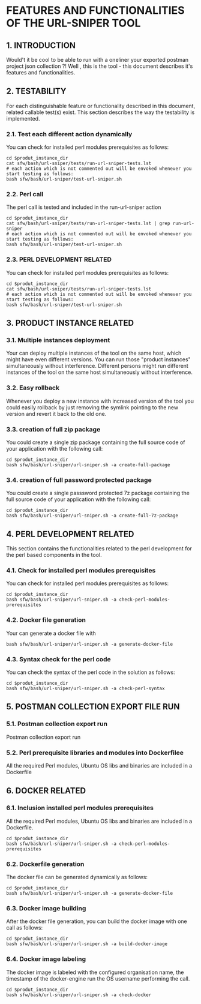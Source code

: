#  FEATURES AND FUNCTIONALITIES OF THE URL-SNIPER TOOL


    

## 1. INTRODUCTION
Would't it be cool to be able to run with a oneliner your exported postman project json collection ?! Well , this is the tool - this document describes it's features and functionalities. 

    

## 2. TESTABILITY
For each distinguishable feature or functionality described in this document, related callable test(s) exist. This section describes the way the testability is implemented. 

    

### 2.1. Test each different action dynamically
You can check for installed perl modules prerequisites as follows:

    cd $produt_instance_dir
    cat sfw/bash/url-sniper/tests/run-url-sniper-tests.lst
    # each action which is not commented out will be envoked whenever you start testing as follows:
    bash sfw/bash/url-sniper/test-url-sniper.sh

### 2.2. Perl call
The perl call is tested and included in the run-url-sniper action

    cd $produt_instance_dir
    cat sfw/bash/url-sniper/tests/run-url-sniper-tests.lst | grep run-url-sniper
    # each action which is not commented out will be envoked whenever you start testing as follows:
    bash sfw/bash/url-sniper/test-url-sniper.sh

### 2.3. PERL DEVELOPMENT RELATED
You can check for installed perl modules prerequisites as follows:

    cd $produt_instance_dir
    cat sfw/bash/url-sniper/tests/run-url-sniper-tests.lst
    # each action which is not commented out will be envoked whenever you start testing as follows:
    bash sfw/bash/url-sniper/test-url-sniper.sh

## 3. PRODUCT INSTANCE RELATED


    

### 3.1. Multiple instances deployment
Your can deploy multiple instances of the tool on the same host, which might have even different versions. You can run those "product instances" simultaneously without interference. 
Different persons might run different instances of the tool on the same host simultaneously without interference.  

    

### 3.2. Easy rollback
Whenever you deploy a new instance with increased version of the tool you could easily rollback by just removing the symlink pointing to the new version and revert it back to the old one. 

    

### 3.3. creation of full zip package
You could create a single zip package containing the full source code of your application with the following call:

    cd $produt_instance_dir
    bash sfw/bash/url-sniper/url-sniper.sh -a create-full-package

### 3.4. creation of full password protected package
You could create a single passsword protected 7z package containing the full source code of your application with the following call:

    cd $produt_instance_dir
    bash sfw/bash/url-sniper/url-sniper.sh -a create-full-7z-package

## 4. PERL DEVELOPMENT RELATED
This section contains the functionalities related to the perl development for the perl based components in the tool.

    

### 4.1. Check for installed perl modules prerequisites
You can check for installed perl modules prerequisites as follows:

    cd $produt_instance_dir
    bash sfw/bash/url-sniper/url-sniper.sh -a check-perl-modules-prerequisites

### 4.2. Docker file generation
Your can generate a docker file with 

    bash sfw/bash/url-sniper/url-sniper.sh -a generate-docker-file

### 4.3. Syntax check for the perl code
You can check the syntax of the perl code in the solution as follows:

    cd $produt_instance_dir
    bash sfw/bash/url-sniper/url-sniper.sh -a check-perl-syntax

## 5. POSTMAN COLLECTION EXPORT FILE RUN


    

### 5.1. Postman collection export run 
Postman collection export run 

    

### 5.2. Perl prerequisite libraries and modules into Dockerfilee
All the required Perl modules, Ubuntu OS libs and binaries are included in a Dockerfile

    

## 6. DOCKER RELATED


    

### 6.1. Inclusion installed perl modules prerequisites
All the required Perl modules, Ubuntu OS libs and binaries are included in a Dockerfile. 

    cd $produt_instance_dir
    bash sfw/bash/url-sniper/url-sniper.sh -a check-perl-modules-prerequisites

### 6.2. Dockerfile generation
The docker file can be generated dynamically as follows:

    cd $produt_instance_dir
    bash sfw/bash/url-sniper/url-sniper.sh -a generate-docker-file

### 6.3. Docker image building
After the docker file generation, you can build the docker image with one call as follows:

    cd $produt_instance_dir
    bash sfw/bash/url-sniper/url-sniper.sh -a build-docker-image

### 6.4. Docker image labeling
The docker image is labeled with the configured organisation name, the timestamp of the docker-engine run the OS username performing the call.

    cd $produt_instance_dir
    bash sfw/bash/url-sniper/url-sniper.sh -a check-docker

